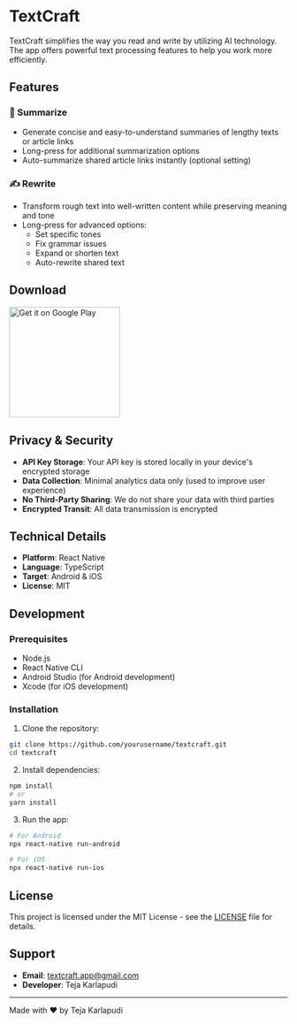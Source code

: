 # TextCraft

TextCraft simplifies the way you read and write by utilizing AI technology. The app offers powerful text processing features to help you work more efficiently.

## Features

### 📝 Summarize
- Generate concise and easy-to-understand summaries of lengthy texts or article links
- Long-press for additional summarization options
- Auto-summarize shared article links instantly (optional setting)

### ✍️ Rewrite
- Transform rough text into well-written content while preserving meaning and tone
- Long-press for advanced options:
  - Set specific tones
  - Fix grammar issues
  - Expand or shorten text
  - Auto-rewrite shared text

## Download

<a href="https://play.google.com/store/apps/details?id=com.tk.textcraft">
  <img src="https://play.google.com/intl/en_us/badges/static/images/badges/en_badge_web_generic.png" alt="Get it on Google Play" width="200">
</a>

## Privacy & Security

- **API Key Storage**: Your API key is stored locally in your device's encrypted storage
- **Data Collection**: Minimal analytics data only (used to improve user experience)
- **No Third-Party Sharing**: We do not share your data with third parties
- **Encrypted Transit**: All data transmission is encrypted

## Technical Details

- **Platform**: React Native
- **Language**: TypeScript
- **Target**: Android & iOS
- **License**: MIT

## Development

### Prerequisites
- Node.js
- React Native CLI
- Android Studio (for Android development)
- Xcode (for iOS development)

### Installation

1. Clone the repository:
```bash
git clone https://github.com/yourusername/textcraft.git
cd textcraft
```

2. Install dependencies:
```bash
npm install
# or
yarn install
```

3. Run the app:
```bash
# For Android
npx react-native run-android

# For iOS
npx react-native run-ios
```

## License

This project is licensed under the MIT License - see the [LICENSE](LICENSE) file for details.

## Support

- **Email**: textcraft.app@gmail.com
- **Developer**: Teja Karlapudi

---

Made with ❤️ by Teja Karlapudi
